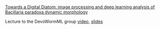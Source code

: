 [Towards a Digital Diatom: image processing and deep learning analysis of Bacillaria paradoxa dynamic morphology](https://bit.ly/378DbB1)

Lecture to the DevoWormML group  [video](https://bit.ly/35TM2X8), [slides](https://bit.ly/371yc5g)
